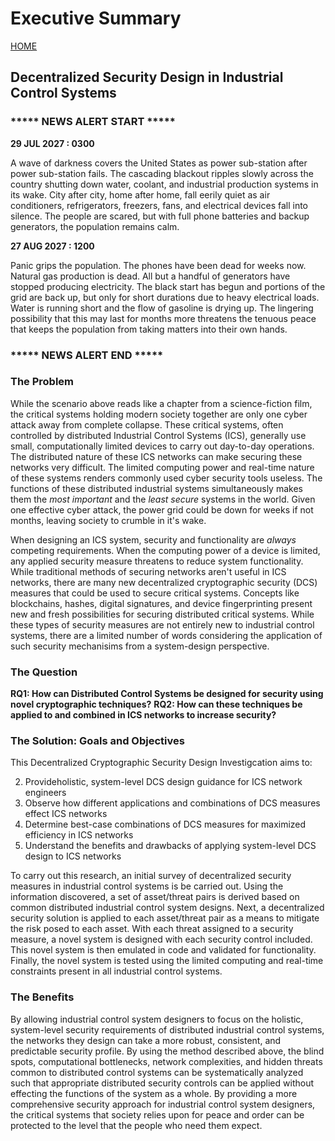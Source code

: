 # Executive Summary
[HOME](https://github.com/adamspanier/Distributed-Systems-Security)

## Decentralized Security Design in Industrial Control Systems

### ***** NEWS ALERT START *****

**29 JUL 2027 : 0300** 

A wave of darkness covers the United States as power sub-station after power sub-station fails. The cascading blackout ripples slowly across the country shutting down water, coolant, and industrial production systems in its wake. City after city, home after home, fall eerily quiet as air conditioners, refrigerators, freezers, fans, and electrical devices fall into silence. The people are scared, but with full phone batteries and backup generators, the population remains calm.

**27 AUG 2027 : 1200** 

Panic grips the population. The phones have been dead for weeks now. Natural gas production is dead. All but a handful of generators have stopped producing electricity. The black start has begun and portions of the grid are back up, but only for short durations due to heavy electrical loads. Water is running short and the flow of gasoline is drying up. The lingering possibility that this may last for months more threatens the tenuous peace that keeps the population from taking matters into their own hands.

### ***** NEWS ALERT END *****


### The Problem

While the scenario above reads like a chapter from a science-fiction film, the critical systems holding modern society together are only one cyber attack away from complete collapse. These critical systems, often controlled by distributed Industrial Control Systems (ICS), generally use small, computationally limited devices to carry out day-to-day operations. The distributed nature of these ICS networks can make securing these networks very difficult. The limited computing power and real-time nature of these systems renders commonly used cyber security tools useless. The functions of these distributed industrial systems simultaneously makes them the _most important_ and the _least secure_ systems in the world. Given one effective cyber attack, the power grid could be down for weeks if not months, leaving society to crumble in it's wake.

When designing an ICS system, security and functionality are _always_ competing requirements. When the computing power of a device is limited, any applied security measure threatens to reduce system functionality. While traditional methods of securing networks aren't useful in ICS networks, there are many new decentralized cryptographic security (DCS) measures that could be used to secure critical systems. Concepts like blockchains, hashes, digital signatures, and device fingerprinting present new and fresh possibilities for securing distributed critical systems. While these types of security measures are not entirely new to industrial control systems, there are a limited number of words considering the application of such security mechanisims from a system-design perspective.

### The Question

**RQ1: How can Distributed Control Systems be designed for security using novel cryptographic techniques?**
**RQ2: How can these techniques be applied to and combined in ICS networks to increase security?**

### The Solution: Goals and Objectives

This Decentralized Cryptographic Security Design Investigcation aims to:

2. Provideholistic, system-level DCS design guidance for ICS network engineers
3. Observe how different applications and combinations of DCS measures effect ICS networks
4. Determine best-case combinations of DCS measures for maximized efficiency in ICS networks
5. Understand the benefits and drawbacks of applying system-level DCS design to ICS networks

To carry out this research, an initial survey of decentralized security measures in industrial control systems is be carried out. Using the information discovered, a set of asset/threat pairs is derived based on common distributed industrial control system designs. Next, a decentralized security solution is applied to each asset/threat pair as a means to mitigate the risk posed to each asset. With each threat assigned to a security measure, a novel system is designed with each security control included. This novel system is then emulated in code and validated for functionality. Finally, the novel system is tested using the limited computing and real-time constraints present in all industrial control systems.

### The Benefits

By allowing industrial control system designers to focus on the holistic, system-level security requirements of distributed industrial control systems, the networks they design can take a more robust, consistent, and predictable security profile. By using the method described above, the blind spots, computational bottlenecks, network complexities, and hidden threats common to distributed control systems can be systematically analyzed such that appropriate distributed security controls can be applied without effecting the functions of the system as a whole. By providing a more comprehensive security approach for industrial control system  designers, the critical systems that society relies upon for peace and order can be protected to the level that the people who need them expect.

<!---
### Raw Idea

PLCs use a centralized system to coordinate industrial tasks. This system is called an Industrial Control System (ICS). Centralization is used in most manufacturing and industrial applications as it is efficient, simple, and robust. PLCs, due to their limited functionality and computational capabilities, exhibit a very limited ability to carry out internal security tasks. Due to this limitation, the work of securing the ICS must fall to another entity. Further, the real-time nature of PLC-based ICS architectures requires that all additional security systems do not impede the dedicated industrial purpose the ICS is designed to carry out. The limitations as expressed above make securing ICS networks very difficult. Due to the difficulty of securing ICS networks, many ICS architectures simply ignore the need for security controls by accepting the possible risk of PLC or network-based attacks. 

This research will carry out an analysis of threats against PLC-based ICS networks, list possible threat asset pairs, outline various attacks that can be leveraged against ICS networks, and, from this data, attempt to build a list of decentralized cryptographic controls that can be used for each threat/asset pair to mitigate the probability of exploitation. When completed with the decentralized security control list, a novel decentralized cryptographic system will be assembled from the combined set of all decentralized security controls gleaned form the threat/asset list. The system will then be designed and modeled with an emphasis on maximizing efficiency of the industrial process. After assembling the design and the model, testing will be taken to validate the functionality of the system.

### Process
1. List possible attacks on PLCs and ICSs
2. Indicate how each attack can be mitigated with a novel decentralized cryptographic primitive
3. Assemble mitigations into an ICS sub-system
4. Model the system in code
5. Focus on maintaining speed, efficiency, and real-time capability of the PLCs and the ICS
-->
